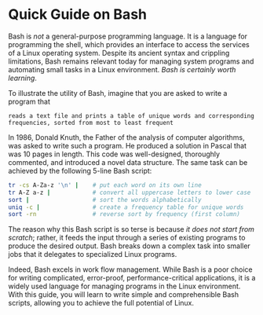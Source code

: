 # Quick Guide on Bash

Bash is *not* a general-purpose programming language. It is a language for
programming the shell, which provides an interface to access the services of a
Linux operating system. Despite its ancient syntax and crippling limitations,
Bash remains relevant today for managing system programs and automating small
tasks in a Linux environment. *Bash is certainly worth learning*.

To illustrate the utility of Bash, imagine that you are asked to
write a program that

```
reads a text file and prints a table of unique words and corresponding
frequencies, sorted from most to least frequent
```

In 1986, Donald Knuth, the Father of the analysis of computer algorithms, was
asked to write such a program. He produced a solution in Pascal that was 10
pages in length. This code was well-designed, thoroughly commented, and
introduced a novel data structure. The same task can be achieved by the
following 5-line Bash script:

```bash
tr -cs A-Za-z '\n' |    # put each word on its own line
tr A-Z a-z |            # convert all uppercase letters to lower case
sort |                  # sort the words alphabetically
uniq -c |               # create a frequency table for unique words
sort -rn                # reverse sort by frequency (first column)
```

The reason why this Bash script is so terse is because *it does not start from
scratch*; rather, it feeds the input through a series of existing programs to
produce the desired output. Bash breaks down a complex task into smaller jobs
that it delegates to specialized Linux programs.

Indeed, Bash excels in work flow management. While Bash is a poor choice for
writing complicated, error-proof, performance-critical applications, it is a
widely used language for managing programs in the Linux environment.  With this
guide, you will learn to write simple and comprehensible Bash scripts, allowing
you to achieve the full potential of Linux.

